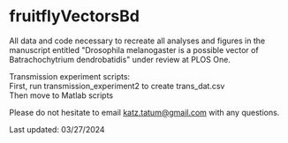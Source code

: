 # fruitflyVectorsBd
All data and code necessary to recreate all analyses and figures in the manuscript entitled "Drosophila melanogaster is a possible vector of Batrachochytrium dendrobatidis" under review at PLOS One.

Transmission experiment scripts:  
First, run transmission_experiment2 to create trans_dat.csv  
Then move to Matlab scripts

Please do not hesitate to email katz.tatum@gmail.com with any questions.

Last updated: 03/27/2024

